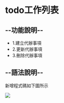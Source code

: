 <!DOCTYPE html>
<html lang="en">
<head>
    <meta charset="UTF-8">
    <meta http-equiv="X-UA-Compatible" content="IE=edge">
    <meta name="viewport" content="width=device-width, initial-scale=1.0">
    <title>Document</title>
</head>
<body>
<h1>todo工作列表</h1>
<h2>--功能說明--</h2>
<ul>
<li>1.建立代辦事項</li>
<li>2.更新代辦事項</li>
<li>3.刪除代辦事項</li>
</ul>
<h2>--語法說明--</h2>
<p>新增程式碼如下圖所示</p>
<img src="https://fakeimg.pl/300x200/200">

</body>
</html>
